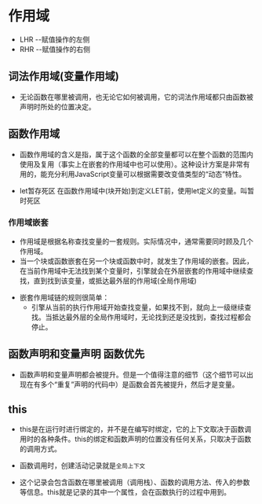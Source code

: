 # 作用域

* LHR --赋值操作的左侧
* RHR --赋值操作的右侧


## 词法作用域(变量作用域)
* 无论函数在哪里被调用，也无论它如何被调用，它的词法作用域都只由函数被声明时所处的位置决定。


## 函数作用域
* 函数作用域的含义是指，属于这个函数的全部变量都可以在整个函数的范围内使用及复用（事实上在嵌套的作用域中也可以使用）。这种设计方案是非常有用的，能充分利用JavaScript变量可以根据需要改变值类型的“动态”特性。

* let暂存死区   在函数作用域中(块开始)到定义LET前，使用let定义的变量。叫暂时死区



### 作用域嵌套
* 作用域是根据名称查找变量的一套规则。实际情况中，通常需要同时顾及几个作用域。
* 当一个块或函数嵌套在另一个块或函数中时，就发生了作用域的嵌套。因此，在当前作用域中无法找到某个变量时，引擎就会在外层嵌套的作用域中继续查找，直到找到该变量，或抵达最外层的作用域(全局作用域)

+ 嵌套作用域链的规则很简单：
	- 引擎从当前的执行作用域开始查找变量，如果找不到，就向上一级继续查找。当抵达最外层的全局作用域时，无论找到还是没找到，查找过程都会停止。



## 函数声明和变量声明 函数优先
* 函数声明和变量声明都会被提升。但是一个值得注意的细节（这个细节可以出现在有多个“重复”声明的代码中）是函数会首先被提升，然后才是变量。


## this
* this是在运行时进行绑定的，并不是在编写时绑定，它的上下文取决于函数调用时的各种条件。this的绑定和函数声明的位置没有任何关系，只取决于函数的调用方式。

* 函数调用时，创建活动记录就是`全局上下文`
* 这个记录会包含函数在哪里被调用（调用栈）、函数的调用方法、传入的参数等信息。this就是记录的其中一个属性，会在函数执行的过程中用到。
